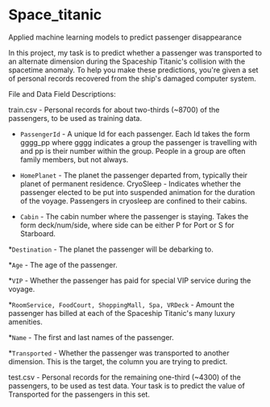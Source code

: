 # Space_titanic
Applied machine learning models to predict passenger disappearance 

In this project, my task is to predict whether a passenger was transported to an alternate dimension during the Spaceship Titanic's collision with the spacetime anomaly. To help you make these predictions, you're given a set of personal records recovered from the ship's damaged computer system.

File and Data Field Descriptions:

train.csv - Personal records for about two-thirds (~8700) of the passengers, to be used as training data.

* `PassengerId` - A unique Id for each passenger. Each Id takes the form gggg_pp where gggg indicates a group the passenger is travelling with and pp is their number within the group. People in a group are often family members, but not always.
 
* `HomePlanet` - The planet the passenger departed from, typically their planet of permanent residence.
CryoSleep - Indicates whether the passenger elected to be put into suspended animation for the duration of the voyage. Passengers in cryosleep are confined to their cabins.

* `Cabin` - The cabin number where the passenger is staying. Takes the form deck/num/side, where side can be either P for Port or S for Starboard.

*`Destination` - The planet the passenger will be debarking to.

*`Age` - The age of the passenger.

*`VIP` - Whether the passenger has paid for special VIP service during the voyage.

*`RoomService, FoodCourt, ShoppingMall, Spa, VRDeck` - Amount the passenger has billed at each of the Spaceship Titanic's many luxury amenities.

*`Name` - The first and last names of the passenger.

*`Transported` - Whether the passenger was transported to another dimension. This is the target, the column you are trying to predict.

test.csv - Personal records for the remaining one-third (~4300) of the passengers, to be used as test data. Your task is to predict the value of Transported for the passengers in this set.

